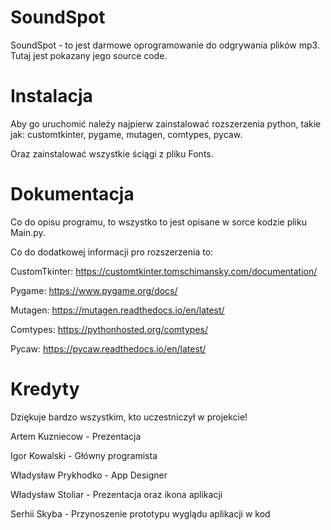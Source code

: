 # SoundSpot

SoundSpot - to jest darmowe oprogramowanie do odgrywania plików mp3. Tutaj jest pokazany jego source code.

# Instalacja

Aby go uruchomić należy najpierw zainstalować rozszerzenia python, takie jak:
customtkinter,
pygame, 
mutagen, 
comtypes, 
pycaw.

Oraz zainstalować wszystkie ściągi z pliku Fonts.

# Dokumentacja

Co do opisu programu, to wszystko to jest opisane w sorce kodzie pliku Main.py.

Co do dodatkowej informacji pro rozszerzenia to:

CustomTkinter: https://customtkinter.tomschimansky.com/documentation/

Pygame: https://www.pygame.org/docs/

Mutagen: https://mutagen.readthedocs.io/en/latest/

Comtypes: https://pythonhosted.org/comtypes/

Pycaw: https://pycaw.readthedocs.io/en/latest/

# Kredyty

Dziękuje bardzo wszystkim, kto uczestniczył w projekcie!

Artem Kuzniecow - Prezentacja

Igor Kowalski - Główny programista

Władysław Prykhodko - App Designer

Władysław Stoliar - Prezentacja oraz ikona aplikacji

Serhii Skyba - Przynoszenie prototypu wyglądu aplikacji w kod
